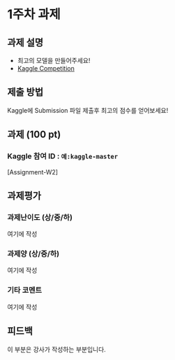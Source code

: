 # 1주차 과제

## 과제 설명

- 최고의 모델을 만들어주세요!
- [Kaggle Competition](https://www.kaggle.com/t/ede1141025be411f92ea1610b6144e72)

## 제출 방법

Kaggle에 Submission 파일 제출후 최고의 점수를 얻어보세요!

## 과제 (100 pt)

### Kaggle 참여 ID : `예:kaggle-master`

[Assignment-W2]

[assignment-w1]: assignment.ipynb

## 과제평가

### 과제난이도 (상/중/하)

여기에 작성

### 과제양 (상/중/하)

여기에 작성

### 기타 코멘트

여기에 작성

## 피드백

이 부분은 강사가 작성하는 부분입니다.
